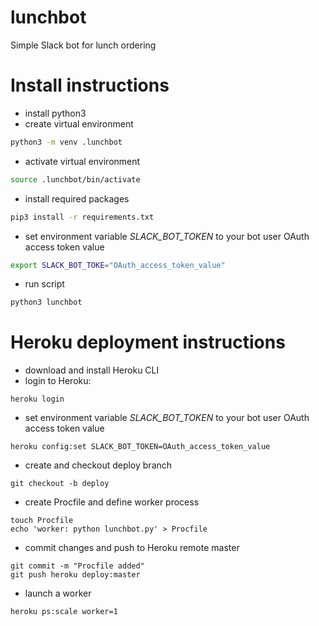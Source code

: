 # lunchbot
Simple Slack bot for lunch ordering

# Install instructions
- install python3
- create virtual environment
```sh
python3 -m venv .lunchbot
```
- activate virtual environment
```sh
source .lunchbot/bin/activate
```
- install required packages
```sh
pip3 install -r requirements.txt
```
- set environment variable _SLACK_BOT_TOKEN_ to your bot user OAuth access token value
```sh
export SLACK_BOT_TOKE="OAuth_access_token_value"
```
- run script
```sh
python3 lunchbot
```

# Heroku deployment instructions
- download and install Heroku CLI
- login to Heroku:
```
heroku login
```
- set environment variable _SLACK_BOT_TOKEN_ to your bot user OAuth access token value
```
heroku config:set SLACK_BOT_TOKEN=OAuth_access_token_value
```
- create and checkout deploy branch
```
git checkout -b deploy
```
- create Procfile and define worker process
```
touch Procfile
echo 'worker: python lunchbot.py' > Procfile
```
- commit changes and push to Heroku remote master
```
git commit -m "Procfile added"
git push heroku deploy:master
```
- launch a worker
```
heroku ps:scale worker=1
```
